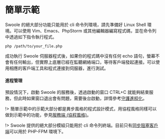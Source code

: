 # 簡單示範

Swoole 的絕大部分功能只能用於 cli 命令列環境，請先準備好 Linux Shell 環境。可以使用 Vim、Emacs、PhpStorm 或其他編輯器編寫程式碼，並在命令列中透過如下指令執行程式。

```shell
php /path/to/your_file.php
```

成功執行 Swoole 伺服器程式後，如果你的程式碼中沒有任何 echo 語句，螢幕不會有任何輸出，但實際上底層已經在監聽網絡端口，等待客戶端發起連接。可以使用相應的客戶端工具和程式連接到伺服器，進行測試。

#### 進程管理

預設情況下，啟動 Swoole 的服務後，透過啟動的窗口 CTRL+C 就能夠結束服務，但此時如果窗口退出會有問題，需要後台啟動，詳情參考[守護進程化](/server/setting?id=daemonize)。

!> 簡單示範中的示範大部分都是異步風格的程式設計模式，用協程風格同樣可以做到示範中的功能，參見[服務端 (協程風格)](coroutine/server.md)。

!> Swoole 提供的絕大部分模組只能用於 cli 命令列終端。目前只有[同步阻塞客戶端](/client)可以用於 PHP-FPM 環境下。
